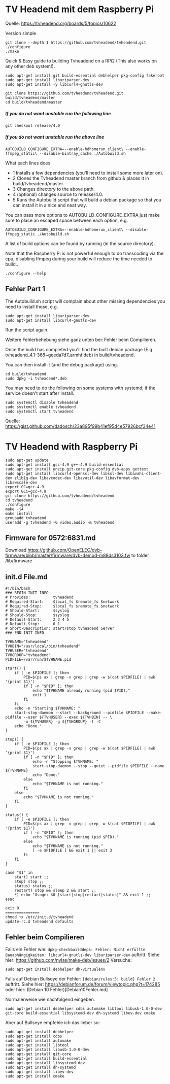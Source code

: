 
# TV Headend mit dem Raspberry Pi

Quelle: https://tvheadend.org/boards/5/topics/10622

Version simple
```
git clone --depth 1 https://github.com/tvheadend/tvheadend.git
./configure
./make
```

Quick & Easy guide to building Tvheadend on a RPi2 (This also works on any other deb system!).
```
sudo apt-get install git build-essential debhelper pkg-config fakeroot
sudo apt-get install liburiparser-dev
sudo apt-get install -y libcurl4-gnutls-dev

git clone https://github.com/tvheadend/tvheadend.git build/tvheadend/master
cd build/tvheadend/master
```
##### If you do not want unstable run the following line #####
```
git checkout release/4.0
```
##### If you do not want unstable run the above line #####
```
AUTOBUILD_CONFIGURE_EXTRA=--enable-hdhomerun_client\ --enable-ffmpeg_static\ --disable-bintray_cache ./Autobuild.sh
```

What each lines does.
* 1 Installs a few dependencies (you'll need to install some more later on).
* 2 Clones the Tvheadend master branch from github & places it in build/tvheadend/master.
* 3 Changes directory to the above path.
* 4 (optional) changes source to release/4.0.
* 5 Runs the Autobuild script that will build a debian package so that you can install it in a nice and neat way.

You can pass more options to AUTOBUILD_CONFIGURE_EXTRA just make sure to place an escaped space between each option, e.g.

```
AUTOBUILD_CONFIGURE_EXTRA=--enable-hdhomerun_client\ --disable-ffmpeg_static ./Autobuild.sh
```

A list of build options can be found by running (in the source directory).

Note that the Raspberry Pi is not powerful enough to do transcoding via the cpu, disabling ffmpeg during your build will reduce the time needed to build..

```
./configure --help
```


## Fehler Part 1
The Autobuild.sh script will complain about other missing dependencies you need to install those, e.g.

```
sudo apt-get install liburiparser-dev
sudo apt-get install libcurl4-gnutls-dev
```

Run the script again.

Weitere Fehlerbehebung siehe ganz unten bei: Fehler beim Compilieren.


Once the build has completed you'll find the built debian package (E.g tvheadend_4.1-368~geeda7d7_armhf.deb) in build/tvheadend.

You can then install it (and the debug package) using.

```
cd build/tvheadend
sudo dpkg -i tvheadend*.deb
```

You may need to do the following on some systems with systemd, if the service doesn't start after install.

```
sudo systemctl disable tvheadend
sudo systemctl enable tvheadend
sudo systemctl start tvheadend
```






Quelle: https://gist.github.com/dadosch/23a895f99b41ef95d4e57926bcf34e41

# TV Headend with Raspberry Pi
```
sudo apt-get update
sudo apt-get install gcc-4.9 g++-4.9 build-essential
sudo apt-get install unzip git-core pkg-config dvb-apps gettext
sudo apt-get install libcurl4-openssl-dev libssl-dev libavahi-client-dev zlib1g-dev libavcodec-dev libavutil-dev libavformat-dev libswscale-dev
export CC=gcc-4.9
export GCC=gcc-4.9
git clone https://github.com/tvheadend/tvheadend
cd tvheadend
./configure
make -j4
make install
groupadd tvheadend
useradd -g tvheadend -G video,audio -m tvheadend
```

## Firmware for 0572:6831.md

Download https://github.com/OpenELEC/dvb-firmware/blob/master/firmware/dvb-demod-m88ds3103.fw to folder /lib/firmware

## init.d File.md

```
#!/bin/bash
### BEGIN INIT INFO
# Provides:          tvheadend
# Required-Start:    $local_fs $remote_fs $network
# Required-Stop:     $local_fs $remote_fs $network
# Should-Start:      $syslog
# Should-Stop:       $syslog
# Default-Start:     2 3 4 5
# Default-Stop:      0 1
# Short-Description: start/stop tvheadend Server
### END INIT INFO

TVHNAME="tvheadend"
TVHBIN="/usr/local/bin/tvheadend"
TVHUSER="tvheadend"
TVHGROUP="tvheadend"
PIDFILE=/var/run/$TVHNAME.pid

start() {
    if [ -e $PIDFILE ]; then
        PID=$(ps ax | grep -v grep | grep -w $(cat $PIDFILE) | awk '{print $1}')
        if [ -n "$PID" ]; then
            echo "$TVHNAME already running (pid $PID)."
            exit 1
        fi
    fi
    echo -n "Starting $TVHNAME: "
    start-stop-daemon --start --background --pidfile $PIDFILE --make-pidfile --user ${TVHUSER} --exec ${TVHBIN} -- \
        -u ${TVHUSER} -g ${TVHGROUP} -f -C
    echo "Done."
}

stop() {
    if [ -e $PIDFILE ]; then
        PID=$(ps ax | grep -v grep | grep -w $(cat $PIDFILE) | awk '{print $1}')
        if [ -n "$PID" ]; then
            echo -n "Stopping $TVHNAME: "
            start-stop-daemon --stop --quiet --pidfile $PIDFILE --name ${TVHNAME}
            echo "Done."
        else
            echo "$TVHNAME is not running."
        fi
    else
        echo "$TVHNAME is not running."
    fi
}

status() {
    if [ -e $PIDFILE ]; then
        PID=$(ps ax | grep -v grep | grep -w $(cat $PIDFILE) | awk '{print $1}')
        if [ -n "$PID" ]; then
            echo "$TVHNAME is running (pid $PID)."
        else
            echo "$TVHNAME is not running."
            [ -e $PIDFILE ] && exit 1 || exit 3
        fi
    fi
}

case "$1" in
    start) start ;;
    stop) stop ;;
    status) status ;;
    restart) stop && sleep 2 && start ;;
    *) echo "Usage: $0 [start|stop|restart|status]" && exit 1 ;;
esac

exit 0
===============
chmod +x /etc/init.d/tvheadend
update-rc.d tvheadend defaults
```



## Fehler beim Compilieren

Falls ein Fehler wie: `dpkg-checkbuilddeps: Fehler: Nicht erfüllte Bauabhängigkeiten: libcurl4-gnutls-dev liburiparser-dev`
auftritt. Siehe hier: https://github.com/nylas/make-deb/issues/2
Versuche: 
```
sudo apt-get install debhelper dh-virtualenv
```


Falls auf Debian Bullseye der Fehler: `[debian/rules:5: build] Fehler 2`
auftritt. Siehe hier: https://debianforum.de/forum/viewtopic.php?t=174285 oder hier: (Debian 10 Fehler)[Debian10Fehler.md]


Normalerweise wie nachfolgend eingeben. 
```
sudo apt-get install debhelper cdbs automake libtool libusb-1.0-0-dev git-core build-essential libsystemd-dev dh-systemd libev-dev cmake
```

Aber auf Bullseye empfehle ich das lieber so: 
```
sudo apt-get install debhelper 
sudo apt-get install cdbs 
sudo apt-get install automake 
sudo apt-get install libtool 
sudo apt-get install libusb-1.0-0-dev 
sudo apt-get install git-core 
sudo apt-get install build-essential 
sudo apt-get install libsystemd-dev 
sudo apt-get install dh-systemd 
sudo apt-get install libev-dev 
sudo apt-get install cmake
```

